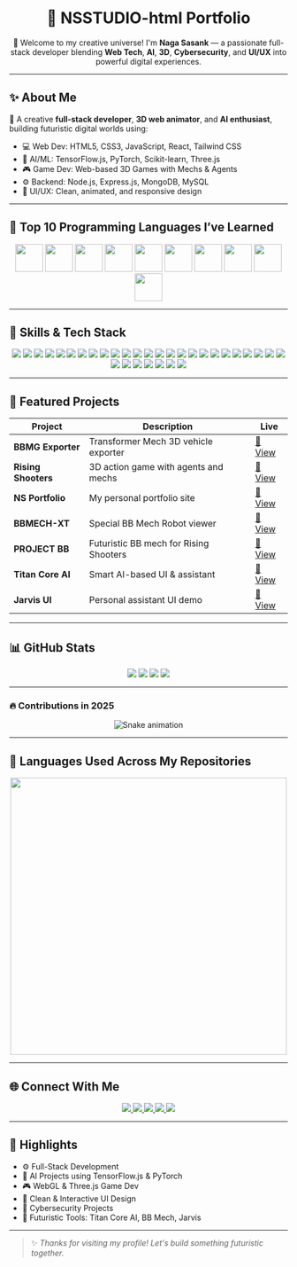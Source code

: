 <h1 align="center">🚀 NSSTUDIO-html Portfolio</h1>

<p align="center">
  👋 Welcome to my creative universe! I'm <b>Naga Sasank</b> — a passionate full-stack developer blending <b>Web Tech</b>, <b>AI</b>, <b>3D</b>, <b>Cybersecurity</b>, and <b>UI/UX</b> into powerful digital experiences.
</p>

---

## ✨ About Me

🎯 A creative **full-stack developer**, **3D web animator**, and **AI enthusiast**, building futuristic digital worlds using:

- 💻 Web Dev: HTML5, CSS3, JavaScript, React, Tailwind CSS  
- 🧠 AI/ML: TensorFlow.js, PyTorch, Scikit-learn, Three.js  
- 🎮 Game Dev: Web-based 3D Games with Mechs & Agents  
- ⚙️ Backend: Node.js, Express.js, MongoDB, MySQL  
- 🎨 UI/UX: Clean, animated, and responsive design

---

## 🚀 Top 10 Programming Languages I’ve Learned

<p align="center">
  <img src="https://cdn.jsdelivr.net/gh/devicons/devicon/icons/python/python-original.svg" width="50" />
  <img src="https://cdn.jsdelivr.net/gh/devicons/devicon/icons/javascript/javascript-original.svg" width="50" />
  <img src="https://cdn.jsdelivr.net/gh/devicons/devicon/icons/java/java-original.svg" width="50" />
  <img src="https://cdn.jsdelivr.net/gh/devicons/devicon/icons/cplusplus/cplusplus-original.svg" width="50" />
  <img src="https://cdn.jsdelivr.net/gh/devicons/devicon/icons/csharp/csharp-original.svg" width="50" />
  <img src="https://cdn.jsdelivr.net/gh/devicons/devicon/icons/typescript/typescript-original.svg" width="50" />
  <img src="https://cdn.jsdelivr.net/gh/devicons/devicon/icons/go/go-original.svg" width="50" />
  <img src="https://cdn.jsdelivr.net/gh/devicons/devicon/icons/rust/rust-original.svg" width="50" />
  <img src="https://cdn.jsdelivr.net/gh/devicons/devicon/icons/swift/swift-original.svg" width="50" />
  <img src="https://cdn.jsdelivr.net/gh/devicons/devicon/icons/kotlin/kotlin-original.svg" width="50" />
</p>

---

## 🧠 Skills & Tech Stack

<p align="center">
  <img src="https://img.shields.io/badge/HTML-E34F26?style=for-the-badge&logo=html5&logoColor=white" />
  <img src="https://img.shields.io/badge/CSS-1572B6?style=for-the-badge&logo=css3&logoColor=white" />
  <img src="https://img.shields.io/badge/Tailwind_CSS-38B2AC?style=for-the-badge&logo=tailwind-css&logoColor=white" />
  <img src="https://img.shields.io/badge/Bootstrap-7952B3?style=for-the-badge&logo=bootstrap&logoColor=white" />
  <img src="https://img.shields.io/badge/JavaScript-F7DF1E?style=for-the-badge&logo=javascript&logoColor=black" />
  <img src="https://img.shields.io/badge/React-61DAFB?style=for-the-badge&logo=react&logoColor=black" />
  <img src="https://img.shields.io/badge/jQuery-0769AD?style=for-the-badge&logo=jquery&logoColor=white" />
  <img src="https://img.shields.io/badge/Node.js-339933?style=for-the-badge&logo=nodedotjs&logoColor=white" />
  <img src="https://img.shields.io/badge/Express.js-000000?style=for-the-badge&logo=express&logoColor=white" />
  <img src="https://img.shields.io/badge/MongoDB-47A248?style=for-the-badge&logo=mongodb&logoColor=white" />
  <img src="https://img.shields.io/badge/MySQL-4479A1?style=for-the-badge&logo=mysql&logoColor=white" />
  <img src="https://img.shields.io/badge/PHP-777BB4?style=for-the-badge&logo=php&logoColor=white" />
  <img src="https://img.shields.io/badge/Python-3776AB?style=for-the-badge&logo=python&logoColor=white" />
  <img src="https://img.shields.io/badge/Java-007396?style=for-the-badge&logo=java&logoColor=white" />
  <img src="https://img.shields.io/badge/C-00599C?style=for-the-badge&logo=c&logoColor=white" />
  <img src="https://img.shields.io/badge/C++-00599C?style=for-the-badge&logo=c%2B%2B&logoColor=white" />
  <img src="https://img.shields.io/badge/C%23-239120?style=for-the-badge&logo=c-sharp&logoColor=white" />
  <img src="https://img.shields.io/badge/TypeScript-3178C6?style=for-the-badge&logo=typescript&logoColor=white" />
  <img src="https://img.shields.io/badge/Go-00ADD8?style=for-the-badge&logo=go&logoColor=white" />
  <img src="https://img.shields.io/badge/Rust-000000?style=for-the-badge&logo=rust&logoColor=white" />
  <img src="https://img.shields.io/badge/Swift-FA7343?style=for-the-badge&logo=swift&logoColor=white" />
  <img src="https://img.shields.io/badge/Kotlin-0095D5?style=for-the-badge&logo=kotlin&logoColor=white" />
  <img src="https://img.shields.io/badge/TensorFlow-FF6F00?style=for-the-badge&logo=tensorflow&logoColor=white" />
  <img src="https://img.shields.io/badge/PyTorch-EE4C2C?style=for-the-badge&logo=pytorch&logoColor=white" />
  <img src="https://img.shields.io/badge/Numpy-013243?style=for-the-badge&logo=numpy&logoColor=white" />
  <img src="https://img.shields.io/badge/Pandas-150458?style=for-the-badge&logo=pandas&logoColor=white" />
  <img src="https://img.shields.io/badge/Matplotlib-11557C?style=for-the-badge&logo=matplotlib&logoColor=white" />
  <img src="https://img.shields.io/badge/Django-092E20?style=for-the-badge&logo=django&logoColor=white" />
  <img src="https://img.shields.io/badge/Git-F05032?style=for-the-badge&logo=git&logoColor=white" />
  <img src="https://img.shields.io/badge/GitHub-181717?style=for-the-badge&logo=github&logoColor=white" />
  <img src="https://img.shields.io/badge/WordPress-21759B?style=for-the-badge&logo=wordpress&logoColor=white" />
  <img src="https://img.shields.io/badge/Figma-F24E1E?style=for-the-badge&logo=figma&logoColor=white" />
</p>

---

## 💼 Featured Projects

| Project | Description | Live |
|--------|-------------|------|
| **BBMG Exporter** | Transformer Mech 3D vehicle exporter | [🔗 View](https://nsstudio-html.github.io/BBMG-EXPORTER/) |
| **Rising Shooters** | 3D action game with agents and mechs | [🔗 View](https://nsstudio-html.github.io/RS-RISING-SHOOTERS/) |
| **NS Portfolio** | My personal portfolio site | [🔗 View](https://nsstudio-html.github.io/NS-PORTFOLIO/) |
| **BBMECH-XT** | Special BB Mech Robot viewer | [🔗 View](https://nsstudio-html.github.io/RS-RISING-SHOOTERS/BBMECH-XT.html) |
| **PROJECT BB** | Futuristic BB mech for Rising Shooters | [🔗 View](https://nsstudio-html.github.io/RS-RISING-SHOOTERS/PROJECTBB.html) |
| **Titan Core AI** | Smart AI-based UI & assistant | [🔗 View](https://nsstudio-html.github.io/NS-PORTFOLIO/TITANCOREAI.html) |
| **Jarvis UI** | Personal assistant UI demo | [🔗 View](https://nsstudio-html.github.io/NS-PORTFOLIO/JARVIS.html) |

---

## 📊 GitHub Stats

<p align="center">
  
  <!-- GitHub Badges -->
  <img src="https://img.shields.io/github/followers/NSSTUDIO-html?label=Followers&style=for-the-badge&logo=github&color=blueviolet" />
  <img src="https://img.shields.io/github/stars/NSSTUDIO-html?label=Stars&style=for-the-badge&logo=github&color=yellow" />
  <img src="https://img.shields.io/github/repos/NSSTUDIO-html?label=Public%20Repos&style=for-the-badge&logo=github&color=orange" />
  <img src="https://img.shields.io/github/last-commit/NSSTUDIO-html?style=for-the-badge&logo=git&color=green" />
</p>

---

### 🔥 Contributions in 2025
<p align="center">
  <img src="https://github.com/NSSTUDIO-html/NSSTUDIO-html/raw/output/github-contribution-grid-snake.svg" alt="Snake animation" />
</p>

---

## 🧠 Languages Used Across My Repositories

<p align="center">
  <img src="https://github-readme-stats.vercel.app/api/top-langs/?username=NSSTUDIO-html&layout=donut&langs_count=10&theme=blue-green" width="500" />
</p>

---

## 🌐 Connect With Me

<p align="center">
  <a href="https://nsstudio-html.github.io/NS-PORTFOLIO/">
    <img src="https://img.shields.io/badge/Portfolio-blueviolet?style=for-the-badge&logo=google-chrome">
  </a>
  <a href="https://github.com/NSSTUDIO-html">
    <img src="https://img.shields.io/badge/GitHub-black?style=for-the-badge&logo=github">
  </a>
  <a href="https://youtube.com/@nstech-ns?si=4DqLMeFENAzNwb5t">
    <img src="https://img.shields.io/badge/YouTube-red?style=for-the-badge&logo=youtube">
  </a>
  <a href="https://www.instagram.com/rs_risingshooters/profilecard/?igsh=ZGc5d2x1bmFibnh6">
    <img src="https://img.shields.io/badge/Instagram-E4405F?style=for-the-badge&logo=instagram">
  </a>
  <a href="https://www.facebook.com/share/15fse2uopr/">
    <img src="https://img.shields.io/badge/Facebook-1877F2?style=for-the-badge&logo=facebook">
  </a>
</p>

---

## 🏁 Highlights

- ⚙️ Full-Stack Development  
- 🧠 AI Projects using TensorFlow.js & PyTorch  
- 🎮 WebGL & Three.js Game Dev  
- 🎨 Clean & Interactive UI Design  
- 🔐 Cybersecurity Projects  
- 🚀 Futuristic Tools: Titan Core AI, BB Mech, Jarvis

---

> ✨ *Thanks for visiting my profile! Let's build something futuristic together.*
